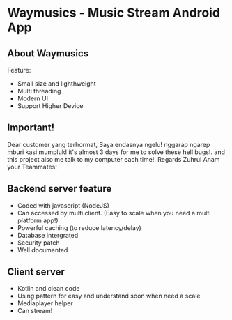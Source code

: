 # Waymusics - Music Stream Android App

## About Waymusics

Feature:

- Small size and lighthweight
- Multi threading
- Modern UI
- Support Higher Device

## Important!

Dear customer yang terhormat, Saya endasnya ngelu! nggarap ngarep mburi kasi mumpluk! it's almost 3 days for me to solve these hell bugs!. and this project also me talk to my computer each time!. Regards Zuhrul Anam your Teammates!

## Backend server feature

- Coded with javascript (NodeJS)
- Can accessed by multi client. (Easy to scale when you need a multi platform app!)
- Powerful caching (to reduce latency/delay)
- Database intergrated
- Security patch
- Well documented

## Client server

- Kotlin and clean code
- Using pattern for easy and understand soon when need a scale
- Mediaplayer helper
- Can stream!
